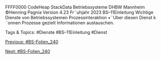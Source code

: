 FFFF0000
CodeHeap StackData
Betriebssysteme DHBW Mannheim ©Henning Pagnia Version 4.23 Fr¨uhjahr 2023 BS–11Einleitung Wichtige Dienste von Betriebssystemen
Prozessinteraktion
•¨Uber diesen Dienst k ¨onnen Prozesse gezielt Informationen austauschen.

   Tags & Topics:
   #Dienste
   #BS–11Einleitung
   #Dienst

[Previous: #BS-Folien_240](BS-Folien_240.md)

[Next: #BS-Folien_240](BS-Folien_240.md)